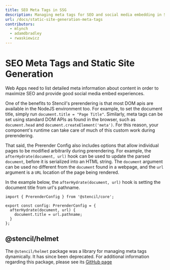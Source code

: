 ```yaml
---
title: SEO Meta Tags in SSG
description: Managing meta tags for SEO and social media embedding in Stencil Static Sites
url: /docs/static-site-generation-meta-tags
contributors:
  - mlynch
  - adamdbradley
  - rwaskiewicz
---
```


# SEO Meta Tags and Static Site Generation

Web Apps need to list detailed meta information about content in order to maximize SEO and provide good social media embed experiences.

One of the benefits to Stencil's prerendering is that most DOM apis are available in the NodeJS environment too.
For example, to set the document title, simply run `document.title = "Page Title"`.
Similarly, meta tags can be set using standard DOM APIs as found in the browser, such as `document.head` and `document.createElement('meta')`.
For this reason, your component's runtime can take care of much of this custom work during prerendering.

That said, the Prerender Config also includes options that allow individual pages to be modified arbitrarily during prerendering.
For example, the `afterHydrate(document, url)` hook can be used to update the parsed `document`, before it is serialized into an HTML string.
The `document` argument can be used no different from the `document` found in a webpage, and the `url` argument is a `URL` location of the page being rendered.

In the example below, the `afterHydrate(document, url)` hook is setting the document title from url's pathname.

```tsx
import { PrerenderConfig } from '@stencil/core';

export const config: PrerenderConfig = {
  afterHydrate(document, url) {
    document.title = url.pathname;
  }
};
```

## @stencil/helmet

The `@stencil/helmet` package was a library for managing meta tags dynamically.
It has since been deprecated.
For additional information regarding this package, please see its [GitHub page](https://github.com/ionic-team/stencil-helmet) 
